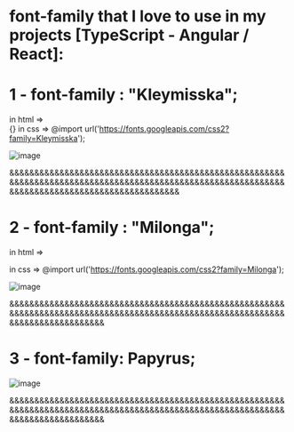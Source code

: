 # font-family that I love to use in my projects [TypeScript - Angular / React]: 


# 1 - font-family : "Kleymisska";

in html  =>  
              {<link href="http://fonts.cdnfonts.com/css/kleymisska" rel="stylesheet">}
in css =>
               @import url('https://fonts.googleapis.com/css2?family=Kleymisska');

![image](https://user-images.githubusercontent.com/42107725/190927785-201b191a-bac5-4704-80e7-76e4bb89369f.png)

&&&&&&&&&&&&&&&&&&&&&&&&&&&&&&&&&&&&&&&&&&&&&&&&&&&&&&&&&&&&&&&&&&&&&&&&&&&&&&&&&&&&&&&&&&&&&&&&&&&&&&&&&&&&&&&&&&&&&&&&&&&&&&&&&&&&&&&&&&&&&&&&


# 2 - font-family : "Milonga";

in html  =>   <link href="http://fonts.cdnfonts.com/css/Milonga" rel="stylesheet">

in css =>       @import url('https://fonts.googleapis.com/css2?family=Milonga');

![image](https://user-images.githubusercontent.com/42107725/190928052-fb8b32c9-4760-4acb-ae4f-b19f6445b82b.png)

&&&&&&&&&&&&&&&&&&&&&&&&&&&&&&&&&&&&&&&&&&&&&&&&&&&&&&&&&&&&&&&&&&&&&&&&&&&&&&&&&&&&&&&&&&&&&&&&&&&&&&&&&&&&&&&&&&&&&&&&&&&&&&&&&

# 3 -  font-family: Papyrus; 
![image](https://user-images.githubusercontent.com/42107725/190927702-8b3f484a-6f34-455a-9ead-a60ad6239b3e.png)

&&&&&&&&&&&&&&&&&&&&&&&&&&&&&&&&&&&&&&&&&&&&&&&&&&&&&&&&&&&&&&&&&&&&&&&&&&&&&&&&&&&&&&&&&&&&&&&&&&&&&&&&&&&&&&&&&&&&&&&&&&&&&&&&&



